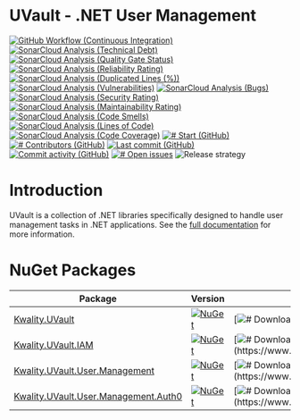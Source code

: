 # UVault - .NET User Management

[![GitHub Workflow (Continuous Integration)](https://github.com/dotnet-essentials/Kwality.UVault/actions/workflows/CI.yml/badge.svg)](https://github.com/dotnet-essentials/Kwality.UVault/actions/workflows/CI.yml)
[![SonarCloud Analysis (Technical Debt)](https://sonarcloud.io/api/project_badges/measure?project=dotnet-essentials_Kwality.UVault&metric=sqale_index)](https://sonarcloud.io/summary/new_code?id=dotnet-essentials_Kwality.UVault)
[![SonarCloud Analysis (Quality Gate Status)](https://sonarcloud.io/api/project_badges/measure?project=dotnet-essentials_Kwality.UVault&metric=alert_status)](https://sonarcloud.io/summary/new_code?id=dotnet-essentials_Kwality.UVault)
[![SonarCloud Analysis (Reliability Rating)](https://sonarcloud.io/api/project_badges/measure?project=dotnet-essentials_Kwality.UVault&metric=reliability_rating)](https://sonarcloud.io/summary/new_code?id=dotnet-essentials_Kwality.UVault)
[![SonarCloud Analysis (Duplicated Lines (%))](https://sonarcloud.io/api/project_badges/measure?project=dotnet-essentials_Kwality.UVault&metric=duplicated_lines_density)](https://sonarcloud.io/summary/new_code?id=dotnet-essentials_Kwality.UVault)
[![SonarCloud Analysis (Vulnerabilities)](https://sonarcloud.io/api/project_badges/measure?project=dotnet-essentials_Kwality.UVault&metric=vulnerabilities)](https://sonarcloud.io/summary/new_code?id=dotnet-essentials_Kwality.UVault)
[![SonarCloud Analysis (Bugs)](https://sonarcloud.io/api/project_badges/measure?project=dotnet-essentials_Kwality.UVault&metric=bugs)](https://sonarcloud.io/summary/new_code?id=dotnet-essentials_Kwality.UVault)
[![SonarCloud Analysis (Security Rating)](https://sonarcloud.io/api/project_badges/measure?project=dotnet-essentials_Kwality.UVault&metric=security_rating)](https://sonarcloud.io/summary/new_code?id=dotnet-essentials_Kwality.UVault)
[![SonarCloud Analysis (Maintainability Rating)](https://sonarcloud.io/api/project_badges/measure?project=dotnet-essentials_Kwality.UVault&metric=sqale_rating)](https://sonarcloud.io/summary/new_code?id=dotnet-essentials_Kwality.UVault)
[![SonarCloud Analysis (Code Smells)](https://sonarcloud.io/api/project_badges/measure?project=dotnet-essentials_Kwality.UVault&metric=code_smells)](https://sonarcloud.io/summary/new_code?id=dotnet-essentials_Kwality.UVault)
[![SonarCloud Analysis (Lines of Code)](https://sonarcloud.io/api/project_badges/measure?project=dotnet-essentials_Kwality.UVault&metric=ncloc)](https://sonarcloud.io/summary/new_code?id=dotnet-essentials_Kwality.UVault)
[![SonarCloud Analysis (Code Coverage)](https://sonarcloud.io/api/project_badges/measure?project=dotnet-essentials_Kwality.UVault&metric=coverage)](https://sonarcloud.io/summary/new_code?id=dotnet-essentials_Kwality.UVault)
[![# Start (GitHub)](https://img.shields.io/github/stars/dotnet-essentials/Kwality.UVault)](https://github.com/dotnet-essentials/Kwality.UVault/stargazers)
[![# Contributors (GitHub)](https://img.shields.io/github/contributors/dotnet-essentials/Kwality.UVault)](https://github.com/dotnet-essentials/Kwality.UVault/graphs/contributors)
[![Last commit (GitHub)](https://img.shields.io/github/last-commit/dotnet-essentials/Kwality.UVault)](https://github.com/dotnet-essentials/Kwality.UVault)
[![Commit activity (GitHub)](https://img.shields.io/github/commit-activity/m/dotnet-essentials/Kwality.UVault)](https://github.com/dotnet-essentials/Kwality.UVault/graphs/commit-activity)
[![# Open issues](https://img.shields.io/github/issues/dotnet-essentials/Kwality.UVault)](https://github.com/dotnet-essentials/Kwality.UVault/issues)
![Release strategy](https://img.shields.io/badge/release%20strategy-githubflow-orange.svg)

# Introduction

UVault is a collection of .NET libraries specifically designed to handle user management tasks in .NET applications.
See the [full documentation](https://kwalityuvault.readthedocs.io/en/latest/index.html) for more information.

# NuGet Packages

| Package                                                                                                     | Version                                                                                                                                                  | # Downloads                                                                                                                                                                                                                                              | Dependent libraries                                                                                                                                                                                                                                              |
|-------------------------------------------------------------------------------------------------------------|----------------------------------------------------------------------------------------------------------------------------------------------------------|----------------------------------------------------------------------------------------------------------------------------------------------------------------------------------------------------------------------------------------------------------|------------------------------------------------------------------------------------------------------------------------------------------------------------------------------------------------------------------------------------------------------------------|
| [Kwality.UVault](https://www.nuget.org/packages/Kwality.UVault)                                             | [![NuGet](https://img.shields.io/nuget/v/Kwality.UVault.svg)](https://www.nuget.org/packages/Kwality.UVault)                                             | [![# Downloads (NuGet)](https://img.shields.io/nuget/dt/Kwality.UVault.svg?label=downloads%20(Kwality.UVault)&color=007edf&logo=nuget)](https://www.nuget.org/packages/Kwality.UVault)                                                                   | [![# Dependent libraries (NuGet)](https://img.shields.io/librariesio/dependents/nuget/Kwality.UVault.svg?label=dependent%20libraries%20(Kwality.UVault))](https://libraries.io/nuget/Kwality.UVault)                                                             |
| [Kwality.UVault.IAM](https://www.nuget.org/packages/Kwality.UVault.IAM)                                     | [![NuGet](https://img.shields.io/nuget/v/Kwality.UVault.IAM.svg)](https://www.nuget.org/packages/Kwality.UVault.IAM)                                     | [![# Downloads (NuGet)](https://img.shields.io/nuget/dt/Kwality.UVault.IAM.svg?label=downloads%20(Kwality.UVault.IAM)&color=007edf&logo=nuget)](https://www.nuget.org/packages/Kwality.UVault.IAM)                                                       | [![# Dependent libraries (NuGet)](https://img.shields.io/librariesio/dependents/nuget/Kwality.UVault.IAM.svg?label=dependent%20libraries%20(Kwality.UVault.IAM))](https://libraries.io/nuget/Kwality.UVault.IAM)                                                 |
| [Kwality.UVault.User.Management](https://www.nuget.org/packages/Kwality.UVault.User.Management)             | [![NuGet](https://img.shields.io/nuget/v/Kwality.UVault.User.Management.svg)](https://www.nuget.org/packages/Kwality.UVault.User.Management)             | [![# Downloads (NuGet)](https://img.shields.io/nuget/dt/Kwality.UVault.User.Management.svg?label=downloads%20(Kwality.UVault.User.Management)&color=007edf&logo=nuget)](https://www.nuget.org/packages/Kwality.UVault.User.Management)                   | [![# Dependent libraries (NuGet)](https://img.shields.io/librariesio/dependents/nuget/Kwality.UVault.User.Management.svg?label=dependent%20libraries%20(Kwality.UVault.User.Management))](https://libraries.io/nuget/Kwality.UVault.User.Management)             |
| [Kwality.UVault.User.Management.Auth0](https://www.nuget.org/packages/Kwality.UVault.User.Management.Auth0) | [![NuGet](https://img.shields.io/nuget/v/Kwality.UVault.User.Management.Auth0.svg)](https://www.nuget.org/packages/Kwality.UVault.User.Management.Auth0) | [![# Downloads (NuGet)](https://img.shields.io/nuget/dt/Kwality.UVault.User.Management.Auth0.svg?label=downloads%20(Kwality.UVault.User.Management.Auth0)&color=007edf&logo=nuget)](https://www.nuget.org/packages/Kwality.UVault.User.Management.Auth0) | [![# Dependent libraries (NuGet)](https://img.shields.io/librariesio/dependents/nuget/Kwality.UVault.User.Management.svg?label=dependent%20libraries%20(Kwality.UVault.User.Management.Auth0))](https://libraries.io/nuget/Kwality.UVault.User.Management.Auth0) |
